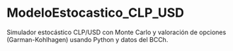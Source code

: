 # ModeloEstocastico_CLP_USD
Simulador estocástico CLP/USD con Monte Carlo y valoración de opciones (Garman-Kohlhagen) usando Python y datos del BCCh.
